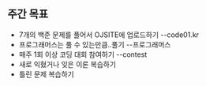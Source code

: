 ## 주간 목표
- 7개의 백준 문제를 풀어서 OJSITE에 업로드하기 --code01.kr
- 프로그래머스는 풀 수 있는만큼..풀기 --프로그래머스
- 매주 1회 이상 코딩 대회 참여하기 --contest
- 새로 익혔거나 잊은 이론 복습하기
- 틀린 문제 복습하기
